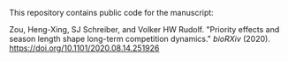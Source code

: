 This repository contains public code for the manuscript:

Zou, Heng-Xing, SJ Schreiber, and Volker HW Rudolf. "Priority effects and season length shape long-term competition dynamics." *bioRXiv* (2020). https://doi.org/10.1101/2020.08.14.251926
